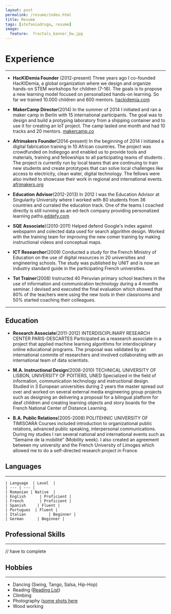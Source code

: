 ```yaml
---
layout: post
permalink: /resume/index.html
title: Resume
tags: [stefaniadruga, resume]
image:
  feature:  fractals_banner_bw.jpg
---
```

# Experience
***

* **HacKIDemia Founder** (2012-present)
Three years ago I co-founded HacKIDemia, a global organization where
we design and organize hands-on STEM workshops for children (7-16).
The goals is to propose a new learning model focused on personalized
hands-on learning. So far we trained 10.000 children and 600 mentors.
[hackidemia.com](hackidemia.com)

* **MakerCamp Director**(2014)
In the summer of 2014 I initiated and ran a maker camp in Berlin with
15 international participants. The goal was to design and build a
protyping laboratory from a shipping container and to use it for creating
an IoT project. The camp lasted one month and had 10 tracks and 20 mentors.
[makercamp.co](makercamp.co)

* **Afrimakers Founder**(2014-present)
In the beginning of 2014 I initiated a digital fabrication training in 10 African
countries. The project was crowdfunded on Indiegogo and enabled us to
provide tools and materials, training and fellowships to all participating teams
of students . The project is currently run by local teams that are continuing to
train new students and create prototypes that can solve local challenges like
access to electricity, clean water, digital technology. The fellows were also
invited to showcase their work in regional and international events.
[afrimakers.org](afrimakers.org)

* **Education Advisor**(2012-2013)
In 2012 I was the Education Advisor at Singularity University where I
worked with 80 students from 36 countries and currated the education
track. One of the teams I coached directly is still running as an ed-tech
company providing personalized learning paths.[eddefy.com](eddefy.com)

* **SQE Associate**)(2010-2011)
Helped defend Google's index against webspamn and colected data
used for search algorithm design. Worked with the training team for
improving the new comer training by making instructional videos
and conceptual maps.

* **ICT Researcher**(2009)
Conducted a study for the French Ministry of Education on the use of
digital resources in 20 universities and engineering schools. The study
was published by UNIT and is now an industry standard guide in the
participating French universities.

* **Tot Trainer**(2008)
Instructed 40 Peruvian primary school teachers in the use of information and
communication technology during a 4 months seminar. I devised and executed
the final evaluation which showed that 80% of the teachers were using the new
tools in their classrooms and 50% started coaching their colleagues.

***
## Education

* **Research Associate**(2011-2012)
INTERDISCIPLINARY RESEARCH CENTER PARIS-DESCARTES
Participated as a reasearch associate in a project that applied machine
learning algorithms for interdisciplinary online educational programs.
The proposal was validated by an international commite of researchers
and involved collaborating with an international team of data scientists.

* **M.A. Instructional Design**(2008-2010)
TECHNICAL UNIVERSITY OF LISBON, UNIVERSITY OF POITIERS, UNED
Specialized in the field of information, communication technology and
instructional design. Studied in 3 European universities during 2 years
the master spread out over and worked on several external media
engineering group projects such as designing an delivering a proposal
for a bilingual platform for deaf children and creating learning objects
and story boards for the French National Center of Distance Learning.

* **B.A. Public Relations**(2005-2008)
POLITEHNIC UNIVERSITY OF TIMISOARA
Courses included introduction to organizational public relations, advanced
public speaking, interpersonal communications. During my studies I ran
several national and international events such as “Semaine de la mobilité”
(Mobility week). I also created an agreement between my university and
the French University of Limoges which allowed me to do a self-directed
research project in France.
## Languages
***

    | Language  | Level  |
    | --- | --- |
    | Romanian | Native  |
    | English      | Proficient |
    | French       | Proficient |
    | Spanish     | Fluent |
    | Portugues  | Fluent |
    | Italian          | Beginner |
    | German      | Beginner |
## Professional Skills
***


// have to complete
##  Hobbies
***

* Dancing (Swing, Tango, Salsa, Hip-Hop)
* Reading ([Reading List](https://www.goodreads.com/user/show/10667897-stefania))
* Climbing
* Photography ([some shots here](https://www.flickr.com/photos/46468792@N07/)
* Wood working
